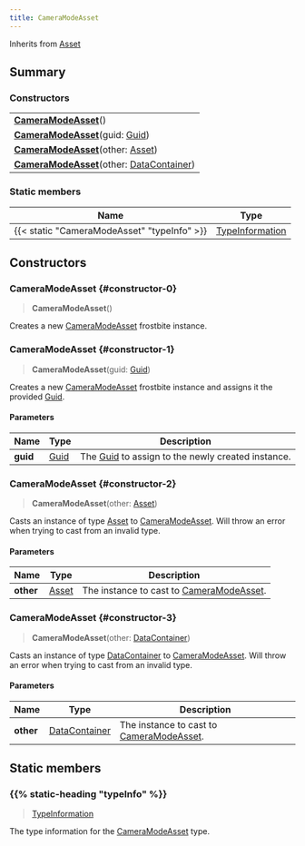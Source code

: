 ```yaml
---
title: CameraModeAsset
---
```


Inherits from 
[Asset](/vext/ref/fb/asset)

## Summary
### Constructors
| |
| ----------- |
| **[CameraModeAsset](#constructor-0)**() |
| **[CameraModeAsset](#constructor-1)**(guid: [Guid](/vext/ref/shared/class/guid)) |
| **[CameraModeAsset](#constructor-2)**(other: [Asset](/vext/ref/fb/asset)) |
| **[CameraModeAsset](#constructor-3)**(other: [DataContainer](/vext/ref/shared/class/datacontainer)) |

### Static members
| Name | Type |
| ---- | ---- |
| {{< static "CameraModeAsset" "typeInfo" >}} | [TypeInformation](/vext/ref/shared/class/typeinformation) |

## Constructors
### CameraModeAsset {#constructor-0}
> **CameraModeAsset**()

Creates a new [CameraModeAsset](/vext/ref/fb/cameramodeasset) frostbite instance.

### CameraModeAsset {#constructor-1}
> **CameraModeAsset**(guid: [Guid](/vext/ref/shared/class/guid))

Creates a new [CameraModeAsset](/vext/ref/fb/cameramodeasset) frostbite instance and assigns it the provided [Guid](/vext/ref/shared/class/guid).

#### Parameters
| Name | Type | Description |
| ---- | ---- | ----------- |
| **guid** | [Guid](/vext/ref/shared/class/guid) | The [Guid](/vext/ref/shared/class/guid) to assign to the newly created instance. |

### CameraModeAsset {#constructor-2}
> **CameraModeAsset**(other: [Asset](/vext/ref/fb/asset))

Casts an instance of type [Asset](/vext/ref/fb/asset) to [CameraModeAsset](/vext/ref/fb/cameramodeasset). Will throw an error when trying to cast from an invalid type.

#### Parameters
| Name | Type | Description |
| ---- | ---- | ----------- |
| **other** | [Asset](/vext/ref/fb/asset) | The instance to cast to [CameraModeAsset](/vext/ref/fb/cameramodeasset). |

### CameraModeAsset {#constructor-3}
> **CameraModeAsset**(other: [DataContainer](/vext/ref/shared/class/datacontainer))

Casts an instance of type [DataContainer](/vext/ref/shared/class/datacontainer) to [CameraModeAsset](/vext/ref/fb/cameramodeasset). Will throw an error when trying to cast from an invalid type.

#### Parameters
| Name | Type | Description |
| ---- | ---- | ----------- |
| **other** | [DataContainer](/vext/ref/shared/class/datacontainer) | The instance to cast to [CameraModeAsset](/vext/ref/fb/cameramodeasset). |

## Static members
### {{% static-heading "typeInfo" %}}
> [TypeInformation](/vext/ref/shared/class/typeinformation)

The type information for the [CameraModeAsset](/vext/ref/fb/cameramodeasset) type.

